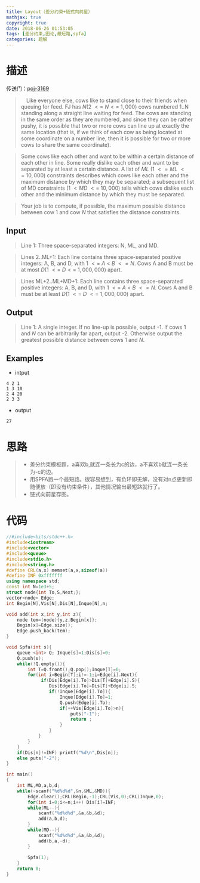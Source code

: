 ```yaml
---
title: Layout（差分约束+链式向前星）
mathjax: true
copyright: true
date: 2018-06-26 01:53:05
tags: [差分约束,图论,最短路,spfa]
categories: 题解
---
```

# 描述
传送门：[poj-3169](http://poj.org/problem?id=3169)

>&emsp;Like everyone else, cows like to stand close to their friends when queuing for feed. FJ has $N (2\ <=\ N <=\ 1,000)$ cows numbered 1..N standing along a straight line waiting for feed. The cows are standing in the same order as they are numbered, and since they can be rather pushy, it is possible that two or more cows can line up at exactly the same location (that is, if we think of each cow as being located at some coordinate on a number line, then it is possible for two or more cows to share the same coordinate). 

> Some cows like each other and want to be within a certain distance of each other in line. Some really dislike each other and want to be separated by at least a certain distance. A list of $ML\ (1\ <= ML\ <=\ 10,000)$ constraints describes which cows like each other and the maximum distance by which they may be separated; a subsequent list of MD constraints $(1\ < MD\ <=\ 10,000)$ tells which cows dislike each other and the minimum distance by which they must be separated. 

> Your job is to compute, if possible, the maximum possible distance between cow 1 and cow $N$ that satisfies the distance constraints.

<!--more-->
## Input
> Line 1: Three space-separated integers: N, ML, and MD. 

> Lines 2..ML+1: Each line contains three space-separated positive integers: A, B, and D, with $1\ <=\ A\ <\ B\ <= N$. Cows A and B must be at most $D (1\ <=\ D <=\ 1,000,000)$ apart. 

> Lines ML+2..ML+MD+1: Each line contains three space-separated positive integers: A, B, and D, with $1\ <=\ A\ <\ B\ <= N$. Cows A and B must be at least $D (1\ <=\ D\ <=\ 1,000,000)$ apart.

## Output
> Line 1: A single integer. If no line-up is possible, output -1. If cows 1 and $N$ can be arbitrarily far apart, output -2. Otherwise output the greatest possible distance between cows 1 and $N$.

## Examples
* intput
```
4 2 1
1 3 10
2 4 20
2 3 3
```
* output
```
27
```

# 思路
>* 差分约束模板题，a喜欢b,就连一条长为c的边，a不喜欢b就连一条长为-c的边。
>* 用SPFA跑一个最短路。很容易想到，有负环即无解，没有对n点更新即随便放（即没有约束条件），其他情况输出最短路就行了。
>* 链式向前星存图。

# 代码
```c++
//#include<bits/stdc++.h>
#include<iostream>
#include<vector>
#include<queue>
#include<stdio.h>
#include<string.h>
#define CRL(a,x) memset(a,x,sizeof(a))
#define INF 0xfffffff
using namespace std;
const int N=1e3+5;
struct node{int To,S,Next;};
vector<node> Edge;
int Begin[N],Vis[N],Dis[N],Inque[N],n;

void add(int x,int y,int z){
    node tem=(node){y,z,Begin[x]};
    Begin[x]=Edge.size();
    Edge.push_back(tem);
}

void Spfa(int s){
    queue <int> Q; Inque[s]=1;Dis[s]=0;
    Q.push(s);
    while(!Q.empty()){
        int T=Q.front();Q.pop();Inque[T]=0;
        for(int i=Begin[T];i!=-1;i=Edge[i].Next){
             if(Dis[Edge[i].To]>Dis[T]+Edge[i].S){
                Dis[Edge[i].To]=Dis[T]+Edge[i].S;
                if(!Inque[Edge[i].To]){
                    Inque[Edge[i].To]=1;
                    Q.push(Edge[i].To);
                    if(++Vis[Edge[i].To]>n){
                        puts("-1");
                        return ;
                    } 
                }
            }
        }
    }
    if(Dis[n]!=INF) printf("%d\n",Dis[n]);
    else puts("-2");
}

int main()
{
    int ML,MD,a,b,d;
    while(~scanf("%d%d%d",&n,&ML,&MD)){
        Edge.clear();CRL(Begin,-1);CRL(Vis,0);CRL(Inque,0);
        for(int i=0;i<=n;i++) Dis[i]=INF;
        while(ML--){
            scanf("%d%d%d",&a,&b,&d);
            add(a,b,d);
        }
        while(MD--){
            scanf("%d%d%d",&a,&b,&d);
            add(b,a,-d);
        }
    
        Spfa(1);
    }
    return 0;
}
```
